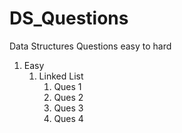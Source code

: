 # DS_Questions
Data Structures Questions easy to hard
<br>
<ol>
<li>Easy<ol>
<li>Linked List <ol>
<li>Ques 1</li>
<li>Ques 2</li>
<li>Ques 3</li>
<li>Ques 4</li>
</ol></li>
</ol></li></ol>